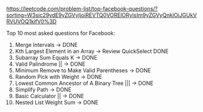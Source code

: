 https://leetcode.com/problem-list/top-facebook-questions/?sorting=W3sic29ydE9yZGVyIjoiREVTQ0VORElORyIsIm9yZGVyQnkiOiJGUkVRVUVOQ1kifV0%3D

Top 10 most asked questions for Facebook:
1) Merge Intervals -> DONE
2) Kth Largest Element in an Array -> Review QuickSelect DONE
3) Subarray Sum Equals K -> DONE
4) Valid Palindrome || -> DONE
5) Minimum Remove to Make Valid Parentheses -> DONE
6) Random Pick with Weight -> DONE
7) Lowest Common Ancestor of A Binary Tree ||| -> DONE
8) Simplify Path -> DONE
9) Basic Calculator ||  -> DONE
10) Nested List Weight Sum -> DONE